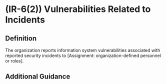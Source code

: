 
# (IR-6(2)) Vulnerabilities Related to Incidents

## Definition

The organization reports information system vulnerabilities associated with reported security incidents to [Assignment: organization-defined personnel or roles].

## Additional Guidance


